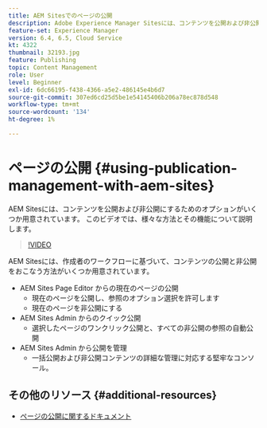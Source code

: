 ```yaml
---
title: AEM Sitesでのページの公開
description: Adobe Experience Manager Sitesには、コンテンツを公開および非公開にするためのオプションがいくつか用意されています。 このビデオでは、様々な方法とその機能について説明します。
feature-set: Experience Manager
version: 6.4, 6.5, Cloud Service
kt: 4322
thumbnail: 32193.jpg
feature: Publishing
topic: Content Management
role: User
level: Beginner
exl-id: 6dc66195-f438-4366-a5e2-486145e4b6d7
source-git-commit: 307ed6cd25d5be1e54145406b206a78ec878d548
workflow-type: tm+mt
source-wordcount: '134'
ht-degree: 1%

---
```


# ページの公開 {#using-publication-management-with-aem-sites}

AEM Sitesには、コンテンツを公開および非公開にするためのオプションがいくつか用意されています。 このビデオでは、様々な方法とその機能について説明します。

>[!VIDEO](https://video.tv.adobe.com/v/32193?quality=12&learn=on)

AEM Sitesには、作成者のワークフローに基づいて、コンテンツの公開と非公開をおこなう方法がいくつか用意されています。

* AEM Sites Page Editor からの現在のページの公開
   * 現在のページを公開し、参照のオプション選択を許可します
   * 現在のページを非公開にする
* AEM Sites Admin からのクイック公開
   * 選択したページのワンクリック公開と、すべての非公開の参照の自動公開
* AEM Sites Admin から公開を管理
   * 一括公開および非公開コンテンツの詳細な管理に対応する堅牢なコンソール。

## その他のリソース {#additional-resources}

* [ページの公開に関するドキュメント](https://experienceleague.adobe.com/docs/experience-manager-65/authoring/authoring/publishing-pages.html)
